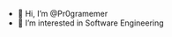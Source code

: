 - 👋 Hi, I’m @Pr0gramemer
- 👀 I’m interested in Software Engineering


<!---
Pr0gramemer/Pr0gramemer is a ✨ special ✨ repository because its `README.md` (this file) appears on your GitHub profile.
You can click the Preview link to take a look at your changes.
--->
